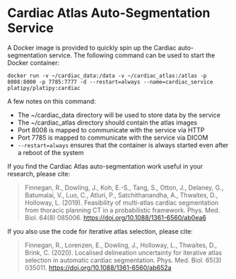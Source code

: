 # Cardiac Atlas Auto-Segmentation Service

A Docker image is provided to quickly spin up the Cardiac auto-segmentation service. The following command can be used to start the Docker container:

```
docker run -v ~/cardiac_data:/data -v ~/cardiac_atlas:/atlas -p 8008:8000 -p 7785:7777 -d --restart=always --name=cardiac_service platipy/platipy:cardiac
```

A few notes on this command:
- The ~/cardiac_data directory will be used to store data by the service
- The ~/cardiac_atlas directory should contain the atlas images
- Port 8008 is mapped to communicate with the service via HTTP
- Port 7785 is mapped to communicate with the service via DICOM
- ```--restart=always``` ensures that the container is always started even after a reboot of the system

If you find the Cardiac Atlas auto-segmentation work useful in your research, please cite:

> Finnegan, R., Dowling, J., Koh, E.-S., Tang, S., Otton, J., Delaney, G., Batumalai, V., Luo, C., Atluri, P., Satchithanandha, A., Thwaites, D., Holloway, L. (2019). Feasibility of multi-atlas cardiac segmentation from thoracic planning CT in a probabilistic framework. Phys. Med. Biol. 64(8) 085006. https://doi.org/10.1088/1361-6560/ab0ea6

If you also use the code for iterative atlas selection, please cite:

> Finnegan, R., Lorenzen, E., Dowling, J., Holloway, L., Thwaites, D., Brink, C. (2020). Localised delineation uncertainty for iterative atlas selection in automatic cardiac segmentation. Phys. Med. Biol. 65(3) 035011. https://doi.org/10.1088/1361-6560/ab652a


